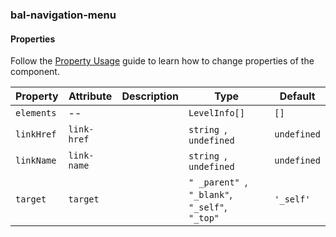 ### bal-navigation-menu
 
#### Properties

Follow the [Property Usage](https://design.baloise.dev/?path=/docs/implementation-property--page) guide to learn how to change properties of the component.

| Property   | Attribute   | Description | Type                                                | Default     |
| ---------- | ----------- | ----------- | --------------------------------------------------- | ----------- |
| `elements` | --          |             | `LevelInfo[]`                                       | `[]`        |
| `linkHref` | `link-href` |             | `string `, ` undefined`                             | `undefined` |
| `linkName` | `link-name` |             | `string `, ` undefined`                             | `undefined` |
| `target`   | `target`    |             | `" _parent" `, ` "_blank" `, ` "_self" `, ` "_top"` | `'_self'`   |


 